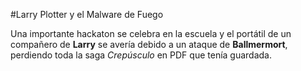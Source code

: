 #Larry Plotter y el Malware de Fuego

Una importante hackaton se celebra en la escuela y el portátil de un compañero
de **Larry** se avería debido a un ataque de **Ballmermort**, perdiendo toda 
la saga *Crepúsculo* en PDF que tenía guardada.

